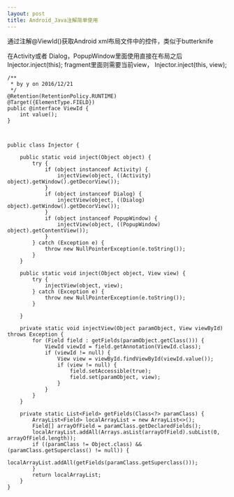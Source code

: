 ```yaml
---
layout: post
title: Android_Java注解简单使用
---
```


通过注解@ViewId()获取Android xml布局文件中的控件，类似于butterknife



  在Activity或者	Dialog，PopupWindow里面使用直接在布局之后 Injector.inject(this);
  fragment里面则需要当前view， Injector.inject(this, view);
  
  
  
  
  
  
  
  
  
  	/**
	 * by y on 2016/12/21
	 */
	@Retention(RetentionPolicy.RUNTIME)
	@Target({ElementType.FIELD})
	public @interface ViewId {
	    int value();
	}
	
	

	public class Injector {
	
	    public static void inject(Object object) {
	        try {
	            if (object instanceof Activity) {
	                injectView(object, ((Activity) object).getWindow().getDecorView());
	            }
	            if (object instanceof Dialog) {
	                injectView(object, ((Dialog) object).getWindow().getDecorView());
	            }
	            if (object instanceof PopupWindow) {
	                injectView(object, ((PopupWindow) object).getContentView());
	            }
	        } catch (Exception e) {
	            throw new NullPointerException(e.toString());
	        }
	    }
	
	    public static void inject(Object object, View view) {
	        try {
	            injectView(object, view);
	        } catch (Exception e) {
	            throw new NullPointerException(e.toString());
	        }
	
	    }
	
	    private static void injectView(Object paramObject, View viewById) throws Exception {
	        for (Field field : getFields(paramObject.getClass())) {
	            ViewId viewId = field.getAnnotation(ViewId.class);
	            if (viewId != null) {
	                View view = viewById.findViewById(viewId.value());
	                if (view != null) {
	                    field.setAccessible(true);
	                    field.set(paramObject, view);
	                }
	            }
	        }
	    }
	
	    private static List<Field> getFields(Class<?> paramClass) {
	        ArrayList<Field> localArrayList = new ArrayList<>();
	        Field[] arrayOfField = paramClass.getDeclaredFields();
	        localArrayList.addAll(Arrays.asList(arrayOfField).subList(0, arrayOfField.length));
	        if ((paramClass != Object.class) && (paramClass.getSuperclass() != null)) {
	            localArrayList.addAll(getFields(paramClass.getSuperclass()));
	        }
	        return localArrayList;
	    }
	}
